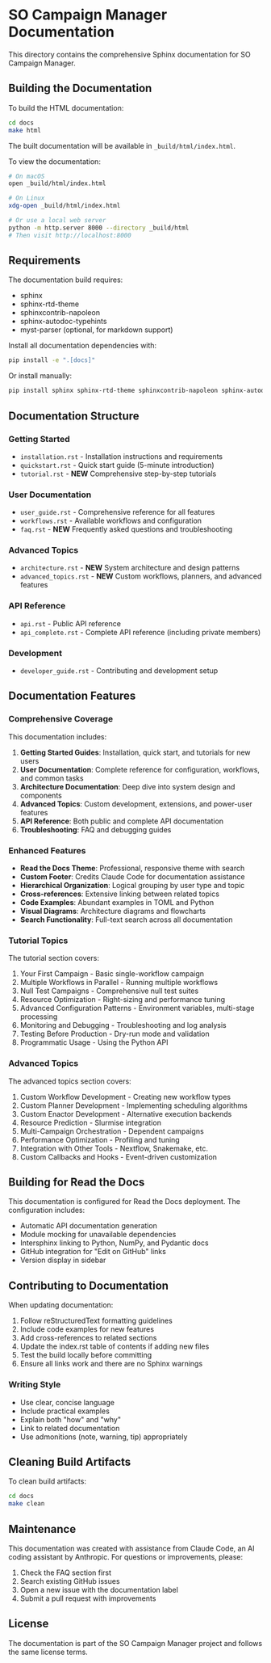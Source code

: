 # SO Campaign Manager Documentation

This directory contains the comprehensive Sphinx documentation for SO Campaign Manager.

## Building the Documentation

To build the HTML documentation:

```bash
cd docs
make html
```

The built documentation will be available in `_build/html/index.html`.

To view the documentation:

```bash
# On macOS
open _build/html/index.html

# On Linux
xdg-open _build/html/index.html

# Or use a local web server
python -m http.server 8000 --directory _build/html
# Then visit http://localhost:8000
```

## Requirements

The documentation build requires:

- sphinx
- sphinx-rtd-theme
- sphinxcontrib-napoleon
- sphinx-autodoc-typehints
- myst-parser (optional, for markdown support)

Install all documentation dependencies with:

```bash
pip install -e ".[docs]"
```

Or install manually:

```bash
pip install sphinx sphinx-rtd-theme sphinxcontrib-napoleon sphinx-autodoc-typehints
```

## Documentation Structure

### Getting Started
- `installation.rst` - Installation instructions and requirements
- `quickstart.rst` - Quick start guide (5-minute introduction)
- `tutorial.rst` - **NEW** Comprehensive step-by-step tutorials

### User Documentation
- `user_guide.rst` - Comprehensive reference for all features
- `workflows.rst` - Available workflows and configuration
- `faq.rst` - **NEW** Frequently asked questions and troubleshooting

### Advanced Topics
- `architecture.rst` - **NEW** System architecture and design patterns
- `advanced_topics.rst` - **NEW** Custom workflows, planners, and advanced features

### API Reference
- `api.rst` - Public API reference
- `api_complete.rst` - Complete API reference (including private members)

### Development
- `developer_guide.rst` - Contributing and development setup

## Documentation Features

### Comprehensive Coverage

This documentation includes:

1. **Getting Started Guides**: Installation, quick start, and tutorials for new users
2. **User Documentation**: Complete reference for configuration, workflows, and common tasks
3. **Architecture Documentation**: Deep dive into system design and components
4. **Advanced Topics**: Custom development, extensions, and power-user features
5. **API Reference**: Both public and complete API documentation
6. **Troubleshooting**: FAQ and debugging guides

### Enhanced Features

- **Read the Docs Theme**: Professional, responsive theme with search
- **Custom Footer**: Credits Claude Code for documentation assistance
- **Hierarchical Organization**: Logical grouping by user type and topic
- **Cross-references**: Extensive linking between related topics
- **Code Examples**: Abundant examples in TOML and Python
- **Visual Diagrams**: Architecture diagrams and flowcharts
- **Search Functionality**: Full-text search across all documentation

### Tutorial Topics

The tutorial section covers:

1. Your First Campaign - Basic single-workflow campaign
2. Multiple Workflows in Parallel - Running multiple workflows
3. Null Test Campaigns - Comprehensive null test suites
4. Resource Optimization - Right-sizing and performance tuning
5. Advanced Configuration Patterns - Environment variables, multi-stage processing
6. Monitoring and Debugging - Troubleshooting and log analysis
7. Testing Before Production - Dry-run mode and validation
8. Programmatic Usage - Using the Python API

### Advanced Topics

The advanced topics section covers:

1. Custom Workflow Development - Creating new workflow types
2. Custom Planner Development - Implementing scheduling algorithms
3. Custom Enactor Development - Alternative execution backends
4. Resource Prediction - Slurmise integration
5. Multi-Campaign Orchestration - Dependent campaigns
6. Performance Optimization - Profiling and tuning
7. Integration with Other Tools - Nextflow, Snakemake, etc.
8. Custom Callbacks and Hooks - Event-driven customization

## Building for Read the Docs

This documentation is configured for Read the Docs deployment. The configuration includes:

- Automatic API documentation generation
- Module mocking for unavailable dependencies
- Intersphinx linking to Python, NumPy, and Pydantic docs
- GitHub integration for "Edit on GitHub" links
- Version display in sidebar

## Contributing to Documentation

When updating documentation:

1. Follow reStructuredText formatting guidelines
2. Include code examples for new features
3. Add cross-references to related sections
4. Update the index.rst table of contents if adding new files
5. Test the build locally before committing
6. Ensure all links work and there are no Sphinx warnings

### Writing Style

- Use clear, concise language
- Include practical examples
- Explain both "how" and "why"
- Link to related documentation
- Use admonitions (note, warning, tip) appropriately

## Cleaning Build Artifacts

To clean build artifacts:

```bash
cd docs
make clean
```

## Maintenance

This documentation was created with assistance from Claude Code, an AI coding assistant by Anthropic. For questions or improvements, please:

1. Check the FAQ section first
2. Search existing GitHub issues
3. Open a new issue with the documentation label
4. Submit a pull request with improvements

## License

The documentation is part of the SO Campaign Manager project and follows the same license terms.